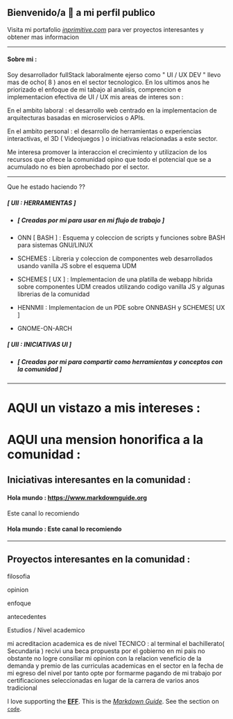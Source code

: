 ## Bienvenido/a 👋 a mi perfil publico

Visita mi portafolio *[inprimitive.com](https://www.inprimitive.com)* para ver proyectos interesantes y obtener mas informacion

----

#### Sobre mi : 

Soy desarrollador fullStack laboralmente ejerso como " UI / UX DEV " llevo mas de ocho( 8 ) anos en el sector tecnologico. En los ultimos anos he priorizado el enfoque de mi tabajo al analisis, comprencion e implementacion efectiva de UI / UX mis areas de interes son :

En el ambito laboral : el desarrollo web centrado en la implementacion de arquitecturas basadas en microservicios o APIs. 

En el ambito personal : el desarrollo de herramientas o experiencias interactivas, el 3D ( Videojuegos ) o iniciativas relacionadas a este sector. 

Me interesa promover la interaccion el crecimiento y utilizacion de los recursos que ofrece la comunidad opino que todo el potencial que se a acumulado no es bien aprobechado por el sector.

---

Que he estado haciendo ??

##### [ UII : HERRAMIENTAS ] 
- ##### [ Creadas por mi para usar en mi flujo de trabajo ]

- ONN [ BASH ] : Esquema y coleccion de scripts y funciones sobre BASH para sistemas GNU/LINUX

- SCHEMES : Libreria y coleccion de componentes web desarrollados usando vanilla JS sobre el esquema UDM
- SCHEMES [ UX ] : Implementacion de una platilla de webapp hibrida sobre componentes UDM creados utilizando codigo vanilla JS y algunas librerias de la comunidad  
- HENNMII : Implementacion de un PDE sobre ONNBASH y SCHEMES[ UX ]  
- GNOME-ON-ARCH

##### [ UII : INICIATIVAS UI ]
- ##### [ Creadas por mi para compartir como herramientas y conceptos con la comunidad ]

---

# AQUI un vistazo a mis intereses :

# AQUI una mension honorifica a la comunidad :

## Iniciativas interesantes en la comunidad :

#### Hola mundo : <https://www.markdownguide.org>

Este canal lo recomiendo

#### Hola mundo : Este canal lo recomiendo

---

## Proyectos interesantes en la comunidad :

filosofia

opinion

enfoque

antecedentes

Estudios / Nivel academico

mi acreditacion academica es de nivel TECNICO : al terminal el bachillerato( Secundaria ) recivi una beca propuesta por el gobierno en mi pais no obstante no logre consiliar mi opinion con la relacion veneficio de la demanda y premio de las curriculas academicas en el sector en la fecha de mi egreso del nivel por tanto opte por formarme pagando de mi trabajo por certificaciones seleccionadas en lugar de la carrera de varios anos tradicional 


I love supporting the **[EFF](https://eff.org)**.
This is the *[Markdown Guide](https://www.markdownguide.org)*.
See the section on [`code`](#code).


<!--
**AlbumCorvus/AlbumCorvus** is a ✨ _special_ ✨ repository because its `README.md` (this file) appears on your GitHub profile.

Here are some ideas to get you started:

- 🔭 I’m currently working on ...
- 🌱 I’m currently learning ...
- 👯 I’m looking to collaborate on ...
- 🤔 I’m looking for help with ...
- 💬 Ask me about ...
- 📫 How to reach me: ...
- 😄 Pronouns: ...
- ⚡ Fun fact: ...
-->
